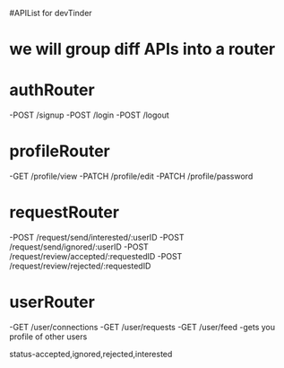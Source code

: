 #APIList for devTinder
# we will group diff APIs into a router

# authRouter
-POST /signup
-POST /login
-POST /logout

# profileRouter
-GET /profile/view
-PATCH /profile/edit
-PATCH /profile/password

# requestRouter
-POST /request/send/interested/:userID
-POST /request/send/ignored/:userID
-POST /request/review/accepted/:requestedID
-POST /request/review/rejected/:requestedID

# userRouter
-GET /user/connections
-GET /user/requests
-GET /user/feed -gets you profile of other users

status-accepted,ignored,rejected,interested